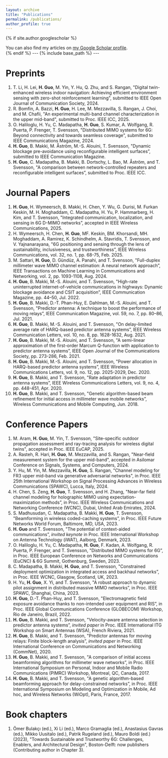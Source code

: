 ```yaml
---
layout: archive
title: "Publications"
permalink: /publications/
author_profile: true
---
```


{% if site.author.googlescholar %}
  <div class="wordwrap">You can also find my articles on <a href="{{site.author.googlescholar}}">my Google Scholar profile</a>.</div>
{% endif %}
---
{% include base_path %}
---

Preprints
======
1. T. Li, H. Lei, **H. Guo**, M. Yin, Y. Hu, Q. Zhu, and S. Rangan, "Digital twin-enhanced wireless indoor navigation: Achieving efficient environment sensing with zero-shot reinforcement learning", submitted to IEEE Open Journal of Communication Society, 2024.
2. R. Bomfin, A. Bazzi, **H. Guo**, H. Lee, M. Mezzavilla, S. Rangan, J. Choi, and  M. Chafii, "An experimental multi-band channel characterization in the upper mid-band", submitted to Proc. IEEE ICC, 2025.
3. O. Haliloglu, H. Yu, C. Madapatha, **H. Guo**, S. Kumar, A. Wolfgang, R. Puerta, P. Frenger, T. Svensson, "Distributed MIMO systems for 6G: Beyond connectivity and towards seamless coverage", submitted to IEEE Communications Magazine, 2024.
4. **H. Guo**, B. Makki, M. Åström, M.-S. Alouini, T. Svensson, "Dynamic blockage pre-avoidance using reconfigurable intelligent surfaces”,   submitted to IEEE Communication Magazine.
5. **H. Guo**, C. Madapatha, B. Makki, B. Dortschy, L. Bao, M. Åström, and T. Svensson, "A comparison between network-controlled repeaters and reconfigurable intelligent surfaces”, submitted to Proc. IEEE ICC.

Journal Papers
======
1. **H. Guo**, H. Wymeersch, B. Makki, H. Chen, Y. Wu, G. Durisi, M. Furkan Keskin, M. H. Moghaddam, C. Madapatha, H. Yu, P. Hammarberg, H. Kim, and T. Svensson, "Integrated communication, localization, and sensing in 6G D-MIMO networks”, accepted in IEEE Wireless Communications, 2025. 
2. H. Wymeersch, H. Chen, **H. Guo**, MF.  Keskin, BM. Khorsandi, MH. Moghaddam, A. Ramirez, K. Schindhelm, A. Stavridis, T. Svensson, and V. Yajnanarayana, "6G positioning and sensing through the lens of sustainability, inclusiveness, and trustworthiness”, IEEE Wireless Communications, vol. 32, no. 1, pp. 68-75, Feb. 2025.
3. M. Sattari, **H. Guo**,  D. Gündüz, A. Panahi, and  T. Svensson, "Full-duplex millimeter wave MIMO channel estimation: A neural network approach”, IEEE Transactions on Machine Learning in Communications and Networking, vol. 2, pp. 1093-1108, Aug. 2024. 
4. **H. Guo**, B. Makki, M.-S. Alouini, and T. Svensson, "High-rate uninterrupted internet-of-vehicle communications in highways: Dynamic blockage avoidance and CSIT acquisition”,   IEEE Communication Magazine, pp. 44–50, Jul. 2022.
5. **H. Guo**, B. Makki, D.-T. Phan-Huy, E. Dahlman, M.-S. Alouini, and T. Svensson, "Predictor antenna: A technique to boost the performance of moving relays”, IEEE Communication Magazine, vol. 59, no. 7, pp. 80–86, Jul. 2021.
6. **H. Guo**, B. Makki, M.-S. Alouini, and T. Svensson, "On delay-limited average rate of HARQ-based predictor antenna systems”, IEEE Wireless Communication Letters, vol. 10, no. 8, pp. 1628-1632, Aug. 2021.
7. **H. Guo**, B. Makki, M.-S. Alouini, and T. Svensson, "A semi-linear approximation of the first-order Marcum Q-function with application to predictor antenna systems”,  IEEE Open Journal of the Communications Society, pp. 273-286, Feb. 2021.
8. **H. Guo**, B. Makki, M.-S. Alouini, and T. Svensson, "Power allocation in HARQ-based predictor antenna systems”, IEEE Wireless Communications Letters, vol. 9, no. 12, pp. 2025-2029, Dec. 2020.
9. **H. Guo**, B. Makki, and T. Svensson, "Rate adaptation in predictor antenna systems”, IEEE Wireless Communications Letters, vol. 9, no. 4, pp. 448-451, Apr. 2020.
10. **H. Guo**, B. Makki, and T. Svensson, "Genetic algorithm-based beam refinement for initial access in millimeter wave mobile networks”, Wireless Communications and Mobile Computing, Jun. 2018.

Conference Papers
======
1. M. Aram, **H. Guo**, M. Yin, T. Svensson, "Site-specific outdoor propagation assessment and ray-tracing analysis for wireless digital twins", accepted in Proc. IEEE EuCAP, 2025.
2. A. Rasteh, R. Hari, **H. Guo**, M. Mezzavilla, and S. Rangan, "Near-field measurement system for the upper mid-band", accepted in Asilomar Conference on Signals, Systems, and Computers, 2024.
3. Y. Hu, M. Yin, M. Mezzavilla, **H. Guo**, S. Rangan, "Channel modeling for FR3 upper mid-band via generative adversarial networks", in Proc. IEEE 25th International Workshop on Signal Processing Advances in Wireless Communications (SPAWC), Lucca, Italy, 2024.
4. H. Chen, S. Zeng, **H. Guo**, T. Svensson, and H. Zhang, "Near-far field channel modeling for holographic MIMO using expectation-maximization methods”, in Proc. IEEE Wireless Communications and Networking Conference (WCNC), Dubai, United Arab Emirates, 2024.
5. S. Madhusudan, C. Madapatha, B. Makki, **H. Guo**, T. Svensson, "Beamforming in wireless coded-caching systems”, in Proc. IEEE Future Networks World Forum, Baltimore, MD, USA, 2023.
6. **H. Guo** and T. Svensson, "The potential of context-aided communications”, *invited keynote* in Proc. IEEE International Workshop on Antenna Technology (iWAT), Aalborg, Denmark, 2023.
7. O. Haliloglu, H. Yu, C. Madapatha, **H. Guo**, F. Kadan, A. Wolfgang, R. Puerta, P. Frenger, and T. Svensson, "Distributed MIMO systems for 6G”, in Proc. IEEE European Conference on Networks and Communications (EuCNC) & 6G Summit, Gothenburg, Sweden, 2023.
8. C. Madapatha, B. Makki, **H. Guo**, and T. Svensson, "Constrained deployment optimization in integrated access and backhaul networks”,  in Proc. IEEE WCNC, Glasgow, Scotland, UK, 2023.
9. H. Yu, **H. Guo**, X. Yi, and T. Svensson, "A robust approach to dynamic pilot assignment in distributed massive MIMO networks”, in Proc. IEEE SPAWC, Shanghai, China, 2023.
10. **H. Guo**, D.-T. Phan-Huy, and T. Svensson, "Electromagnetic field exposure avoidance thanks to non-intended user equipment and RIS”, in Proc. IEEE Global Communications Conference (GLOBECOM) Workshop, Rio de Janeiro, Brazil, 2022. 
11. **H. Guo**, B. Makki, and T. Svensson, "Velocity-aware antenna selection in predictor antenna systems”, *invited paper* in Proc. IEEE International ITG Workshop on Smart Antennas (WSA), French Riviera, 2021.
12. **H. Guo**, B. Makki, and T. Svensson, "Predictor antennas for moving relays: Finite block-length analysis”, *invited paper* in Proc. IEEE International Conference on Communications and Networking (CommNet), 2020. 
13. **H. Guo**, B. Makki, and T. Svensson, "A comparison of initial access beamforming algorithms for millimeter wave networks”, in Proc. IEEE International Symposium on Personal, Indoor and Mobile Radio Communications (PIMRC) Workshop, Montreal, QC, Canada, 2017.
14. **H. Guo**, B. Makki, and T. Svensson, "A genetic algorithm-based beamforming approach for delay-constrained networks”, in Proc. IEEE International Symposium on Modeling and Optimization in Mobile, Ad hoc, and Wireless Networks (WiOpt), Paris, France, 2017.
    
Book chapters
======
1. Ömer Bulakçı (ed.), Xi Li (ed.), Marco Gramaglia (ed.), Anastasius Gavras (ed.), Mikko Uusitalo (ed.), Patrik Rugeland (ed.), Mauro Boldi (ed.) (2023), "Towards Sustainable and Trustworthy 6G: Challenges, Enablers, and Architectural Design", Boston-Delft: now publishers (Contributing author in Chapter 3).


